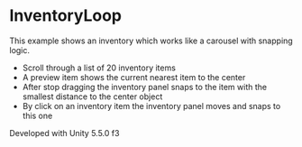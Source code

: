 # InventoryLoop
This example shows an inventory which works like a carousel with snapping logic.

- Scroll through a list of 20 inventory items
- A preview item shows the current nearest item to the center
- After stop dragging the inventory panel snaps to the item with the smallest distance to the center object
- By click on an inventory item the inventory panel moves and snaps to this one

Developed with Unity 5.5.0 f3
